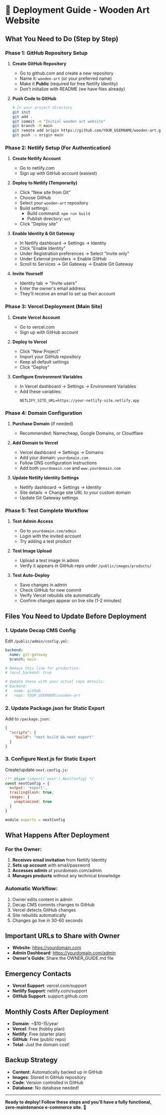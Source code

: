 # 🚀 Deployment Guide - Wooden Art Website

## What You Need to Do (Step by Step)

### Phase 1: GitHub Repository Setup

1. **Create GitHub Repository**
   - Go to github.com and create a new repository
   - Name it: `wooden-art` (or your preferred name)
   - Make it **Public** (required for free Netlify Identity)
   - Don't initialize with README (we have files already)

2. **Push Code to GitHub**
   ```bash
   # In your project directory
   git init
   git add .
   git commit -m "Initial wooden art website"
   git branch -M main
   git remote add origin https://github.com/YOUR_USERNAME/wooden-art.git
   git push -u origin main
   ```

### Phase 2: Netlify Setup (For Authentication)

1. **Create Netlify Account**
   - Go to netlify.com
   - Sign up with GitHub account (easiest)

2. **Deploy to Netlify (Temporarily)**
   - Click "New site from Git"
   - Choose GitHub
   - Select your `wooden-art` repository
   - Build settings:
     - Build command: `npm run build`
     - Publish directory: `out`
   - Click "Deploy site"

3. **Enable Identity & Git Gateway**
   - In Netlify dashboard → Settings → Identity
   - Click "Enable Identity"
   - Under Registration preferences → Select "Invite only" 
   - Under External providers → Enable GitHub
   - Scroll to Services → Git Gateway → Enable Git Gateway

4. **Invite Yourself**
   - Identity tab → "Invite users"
   - Enter the owner's email address
   - They'll receive an email to set up their account

### Phase 3: Vercel Deployment (Main Site)

1. **Create Vercel Account**
   - Go to vercel.com
   - Sign up with GitHub account

2. **Deploy to Vercel**
   - Click "New Project"
   - Import your GitHub repository
   - Keep all default settings
   - Click "Deploy"

3. **Configure Environment Variables**
   - In Vercel dashboard → Settings → Environment Variables
   - Add these variables:
     ```
     NETLIFY_SITE_URL=https://your-netlify-site.netlify.app
     ```

### Phase 4: Domain Configuration

1. **Purchase Domain** (if needed)
   - Recommended: Namecheap, Google Domains, or Cloudflare

2. **Add Domain to Vercel**
   - Vercel dashboard → Settings → Domains
   - Add your domain: `yourdomain.com`
   - Follow DNS configuration instructions
   - Add both `yourdomain.com` and `www.yourdomain.com`

3. **Update Netlify Identity Settings**
   - Netlify dashboard → Settings → Identity
   - Site details → Change site URL to your custom domain
   - Update Git Gateway settings

### Phase 5: Test Complete Workflow

1. **Test Admin Access**
   - Go to `yourdomain.com/admin`
   - Login with the invited account
   - Try adding a test product

2. **Test Image Upload**
   - Upload a test image in admin
   - Verify it appears in GitHub repo under `/public/images/products/`

3. **Test Auto-Deploy**
   - Save changes in admin
   - Check GitHub for new commit
   - Verify Vercel rebuilds site automatically
   - Confirm changes appear on live site (1-2 minutes)

## Files You Need to Update Before Deployment

### 1. Update Decap CMS Config
Edit `/public/admin/config.yml`:
```yaml
backend:
  name: git-gateway
  branch: main

# Remove this line for production:
# local_backend: true

# Update these with your actual repo details:
# backend:
#   name: github
#   repo: YOUR_USERNAME/wooden-art
```

### 2. Update Package.json for Static Export
Add to `/package.json`:
```json
{
  "scripts": {
    "build": "next build && next export"
  }
}
```

### 3. Configure Next.js for Static Export
Create/update `next.config.js`:
```javascript
/** @type {import('next').NextConfig} */
const nextConfig = {
  output: 'export',
  trailingSlash: true,
  images: {
    unoptimized: true
  }
}

module.exports = nextConfig
```

## What Happens After Deployment

### For the Owner:
1. **Receives email invitation** from Netlify Identity
2. **Sets up account** with email/password
3. **Accesses admin** at yourdomain.com/admin
4. **Manages products** without any technical knowledge

### Automatic Workflow:
1. Owner edits content in admin
2. Decap CMS commits changes to GitHub
3. Vercel detects GitHub changes
4. Site rebuilds automatically
5. Changes go live in 30-60 seconds

## Important URLs to Share with Owner

- **Website**: https://yourdomain.com
- **Admin Dashboard**: https://yourdomain.com/admin  
- **Owner's Guide**: Share the OWNER_GUIDE.md file

## Emergency Contacts

- **Vercel Support**: vercel.com/support
- **Netlify Support**: netlify.com/support
- **GitHub Support**: support.github.com

## Monthly Costs After Deployment

- **Domain**: ~$10-15/year
- **Vercel**: Free (hobby plan)
- **Netlify**: Free (starter plan)
- **GitHub**: Free (public repo)
- **Total**: Just the domain cost!

## Backup Strategy

- **Content**: Automatically backed up in GitHub
- **Images**: Stored in GitHub repository
- **Code**: Version controlled in GitHub
- **Database**: No database needed!

---

**Ready to deploy! Follow these steps and you'll have a fully functional, zero-maintenance e-commerce site.** 🚀